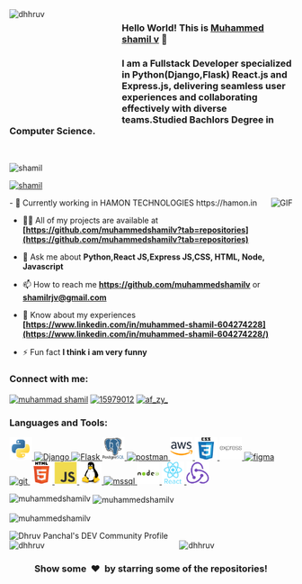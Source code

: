 <img align="left" width="200" height="200" alt="dhhruv" src="https://user-images.githubusercontent.com/72680045/103229550-485e7900-4959-11eb-95d2-41cdbc444ec0.png" />

### Hello World! This is [Muhammed shamil v](https://github.com/muhammedshamilv) 👋


<h3>I am a Fullstack Developer specialized in Python(Django,Flask) React.js and Express.js, delivering seamless user experiences and collaborating effectively with diverse teams.Studied Bachlors Degree in Computer Science.</h3>
<br>
<p align="left"> 
	<img src="https://komarev.com/ghpvc/?username=muhammedshamilv&color=blue" alt="shamil" /> 
</p>
<p align="left"> <a href="https://github.com/ryo-ma/github-profile-trophy"><img src="https://github-profile-trophy.vercel.app/?username=muhammedshamilv" alt="shamil" /></a> </p>

<img align="right" height="300px" alt="GIF" src="https://i.pinimg.com/originals/e4/26/70/e426702edf874b181aced1e2fa5c6cde.gif" />
- 🔭 Currently working in HAMON TECHNOLOGIES  https://hamon.in
  
- 👨‍💻 All of my projects are available at **[https://github.com/muhammedshamilv?tab=repositories](https://github.com/muhammedshamilv?tab=repositories)**

- 💬 Ask me about **Python,React JS,Express JS,CSS, HTML, Node, Javascript**

- 📫 How to reach me **https://github.com/muhammedshamilv** or **shamilrjv@gmail.com**

- 📄 Know about my experiences **[https://www.linkedin.com/in/muhammed-shamil-604274228](https://www.linkedin.com/in/muhammed-shamil-604274228/)**

- ⚡ Fun fact **I think i am very funny**

<h3 align="left">Connect with me:</h3>
<p align="left">
<a href="https://linkedin.com/in/muhammed-shamil-604274228/" target="blank"><img align="center" src="https://raw.githubusercontent.com/rahuldkjain/github-profile-readme-generator/master/src/images/icons/Social/linked-in-alt.svg" alt="muhammad shamil" height="30" width="40" /></a>
<a href="https://stackoverflow.com/users/19715214/shamil" target="blank"><img align="center" src="https://raw.githubusercontent.com/rahuldkjain/github-profile-readme-generator/master/src/images/icons/Social/stack-overflow.svg" alt="15979012" height="30" width="40" /></a>
<a href="https://www.instagram.com/shamil_riju/" target="blank"><img align="center" src="https://raw.githubusercontent.com/rahuldkjain/github-profile-readme-generator/master/src/images/icons/Social/instagram.svg" alt="af_zy_" height="30" width="40" /></a>
</p>

<h3 align="left">Languages and Tools:</h3>
<p align="left">
	<a href="https://www.python.org" target="_blank" rel="noreferrer"> <img src="https://raw.githubusercontent.com/devicons/devicon/master/icons/python/python-original.svg" alt="python" width="40" height="40"/> </a> 
	<a href="https://www.djangoproject.com" target="_blank" rel="noreferrer"> <img src="https://static.djangoproject.com/img/logos/django-logo-positive.png" alt="Django" width="40" height="40"/> </a> 	<a href="https://flask.palletsprojects.com/en/2.3.x/" target="_blank" rel="noreferrer"> <img src="https://seeklogo.com/images/F/flask-logo-44C507ABB7-seeklogo.com.png" alt="Flask" width="40" height="40"/> </a> 
	<a href="https://www.postgresql.org" target="_blank" rel="noreferrer"> <img src="https://raw.githubusercontent.com/devicons/devicon/master/icons/postgresql/postgresql-original-wordmark.svg" alt="postgresql" width="40" height="40"/> </a> 
	<a href="https://postman.com" target="_blank" rel="noreferrer"> <img src="https://www.vectorlogo.zone/logos/getpostman/getpostman-icon.svg" alt="postman" width="40" height="40"/> </a> 
	<a href="https://aws.amazon.com" target="_blank" rel="noreferrer"> <img src="https://raw.githubusercontent.com/devicons/devicon/master/icons/amazonwebservices/amazonwebservices-original-wordmark.svg" alt="aws" width="40" height="40"/> </a> 
	<a href="https://www.w3schools.com/css/" target="_blank" rel="noreferrer"> <img src="https://raw.githubusercontent.com/devicons/devicon/master/icons/css3/css3-original-wordmark.svg" alt="css3" width="40" height="40"/> </a> 
	<a href="https://expressjs.com" target="_blank" rel="noreferrer"> <img src="https://raw.githubusercontent.com/devicons/devicon/master/icons/express/express-original-wordmark.svg" alt="express" width="40" height="40"/> </a> 
	<a href="https://www.figma.com/" target="_blank" rel="noreferrer"> <img src="https://www.vectorlogo.zone/logos/figma/figma-icon.svg" alt="figma" width="40" height="40"/> </a> 
	<a href="https://git-scm.com/" target="_blank" rel="noreferrer"> <img src="https://www.vectorlogo.zone/logos/git-scm/git-scm-icon.svg" alt="git" width="40" height="40"/> </a> 
	<a href="https://www.w3.org/html/" target="_blank" rel="noreferrer"> <img src="https://raw.githubusercontent.com/devicons/devicon/master/icons/html5/html5-original-wordmark.svg" alt="html5" width="40" height="40"/> </a> 
	<a href="https://developer.mozilla.org/en-US/docs/Web/JavaScript" target="_blank" rel="noreferrer"> <img src="https://raw.githubusercontent.com/devicons/devicon/master/icons/javascript/javascript-original.svg" alt="javascript" width="40" height="40"/> </a> 
	<a href="https://www.linux.org/" target="_blank" rel="noreferrer"> <img src="https://raw.githubusercontent.com/devicons/devicon/master/icons/linux/linux-original.svg" alt="linux" width="40" height="40"/> </a> 
	<a href="https://www.microsoft.com/en-us/sql-server" target="_blank" rel="noreferrer"> <img src="https://www.svgrepo.com/show/303229/microsoft-sql-server-logo.svg" alt="mssql" width="40" height="40"/> </a> 
	<a href="https://nodejs.org" target="_blank" rel="noreferrer"> <img src="https://raw.githubusercontent.com/devicons/devicon/master/icons/nodejs/nodejs-original-wordmark.svg" alt="nodejs" width="40" height="40"/> </a> 
	<a href="https://reactjs.org/" target="_blank" rel="noreferrer"> <img src="https://raw.githubusercontent.com/devicons/devicon/master/icons/react/react-original-wordmark.svg" alt="react" width="40" height="40"/> </a> 
	<a href="https://redux.js.org" target="_blank" rel="noreferrer"> <img src="https://raw.githubusercontent.com/devicons/devicon/master/icons/redux/redux-original.svg" alt="redux" width="40" height="40"/> </a> 
</p>
<p><img align="left" src="https://github-readme-stats.vercel.app/api/top-langs?username=muhammedshamilv&show_icons=true&locale=en&layout=compact" alt="muhammedshamilv" /></p>

<p>&nbsp;<img align="center" src="https://github-readme-stats.vercel.app/api?username=muhammedshamilv&show_icons=true&locale=en" alt="muhammedshamilv" /></p>

<p><img align="center" src="https://github-readme-streak-stats.herokuapp.com/?user=muhammedshamilv&" alt="muhammedshamilv" /></p>

  <img src="https://d2fltix0v2e0sb.cloudfront.net/dev-badge.svg" alt="Dhruv Panchal's DEV Community Profile" height="35" width="35">
</a>
<br>
<img align="left" src="https://github-readme-stats.vercel.app/api?username=muhammedshamilv&theme=dark&cache_seconds=1800&show_icons=true&count_private=true" alt="dhhruv" width="60%" />
<img src="https://github-readme-stats.vercel.app/api/top-langs/?username=muhammedshamilv&langs_count=7&show_icons=true&count_private=true&cache_seconds=1800&layout=compact&hide_border=true&theme=dark" alt="dhhruv" width="37%" />
<br>
<h3 align="center">Show some &nbsp;❤️&nbsp; by starring some of the repositories!</h3>
